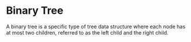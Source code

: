 # Binary Tree
A binary tree is a specific type of tree data structure where each node has at most two children, referred to as the left child and the right child. 
